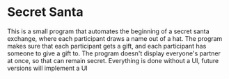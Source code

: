# Secret Santa
This is a small program that automates the beginning of a secret santa exchange, where each participant draws a name out of a hat.
The program makes sure that each participant gets a gift, and each participant has someone to give a gift to.
The program doesn't display everyone's partner at once, so that can remain secret.
Everything is done without a UI, future versions will implement a UI

